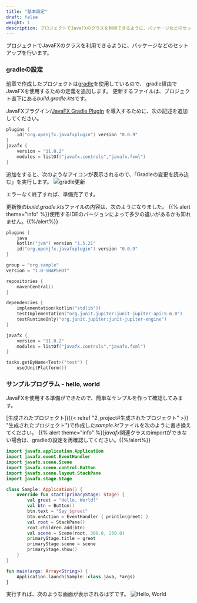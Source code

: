 ```yaml
---
title: "基本設定"
draft: false
weight: 1
description: プロジェクトでJavaFXのクラスを利用できるように、パッケージなどのセットアップを行います。
---
```


プロジェクトでJavaFXのクラスを利用できるように、パッケージなどのセットアップを行います。

### gradleの設定

前章で作成したプロジェクトは[gradle](https://gradle.org/)を使用しているので、
gradle経由でJavaFXを使用するための定義を追加します。
更新するファイルは、プロジェクト直下にある*build.gradle.kts*です。

JavaFXプラグイン/[JavaFX Gradle PlugIn](https://github.com/openjfx/javafx-gradle-plugin) を導入するために、次の記述を追加してください。 

```kotlin
plugins {
    id("org.openjfx.javafxplugin") version "0.0.9"
}
javafx {
    version = "11.0.2"
    modules = listOf("javafx.controls","javafx.fxml")
}
```

追加をすると、次のようなアイコンが表示されるので、「Gradleの変更を読み込む」を実行します。
![gradle更新](/images/javafx/1.png)

エラーなく終了すれば、準備完了です。

更新後の*build.gradle.kts*ファイルの内容は、次のようになりました。
{{% alert theme="info" %}}使用するIDEのバージョンによって多少の違いがあるかも知れません。{{%/alert%}}

```kotlin
plugins {
    java
    kotlin("jvm") version "1.5.21"
    id("org.openjfx.javafxplugin") version "0.0.9"
}

group = "org.sample"
version = "1.0-SNAPSHOT"

repositories {
    mavenCentral()
}

dependencies {
    implementation(kotlin("stdlib"))
    testImplementation("org.junit.jupiter:junit-jupiter-api:5.6.0")
    testRuntimeOnly("org.junit.jupiter:junit-jupiter-engine")
}

javafx {
    version = "11.0.2"
    modules = listOf("javafx.controls","javafx.fxml")
}

tasks.getByName<Test>("test") {
    useJUnitPlatform()}
```

### サンプルプログラム - hello, world

JavaFXを使用する準備ができたので、簡単なサンプルを作って確認してみます。  

[生成されたプロジェクト]({{< relref "2_project#生成されたプロジェクト" >}} "生成されたプロジェクト")で作成した*sample.kt*ファイルを次のように書き換えてください。
{{% alert theme="info" %}}*javafx*関連クラスのimportができない場合は、gradleの設定を再確認してください。{{%/alert%}}

```kotlin
import javafx.application.Application
import javafx.event.EventHandler
import javafx.scene.Scene
import javafx.scene.control.Button
import javafx.scene.layout.StackPane
import javafx.stage.Stage

class Sample: Application() {
	override fun start(primaryStage: Stage) {
		val greet = "Hello, World!"
		val btn = Button()
		btn.text = "Say $greet"
		btn.onAction = EventHandler { println(greet) }
		val root = StackPane()
		root.children.add(btn)
		val scene = Scene(root, 300.0, 250.0)
		primaryStage.title = greet
		primaryStage.scene = scene
		primaryStage.show()
	}
}

fun main(args: Array<String>) {
	Application.launch(Sample::class.java, *args)
}
```

実行すれば、次のような画面が表示されるはずです。
![Hello, World](/images/javafx/2.png)

